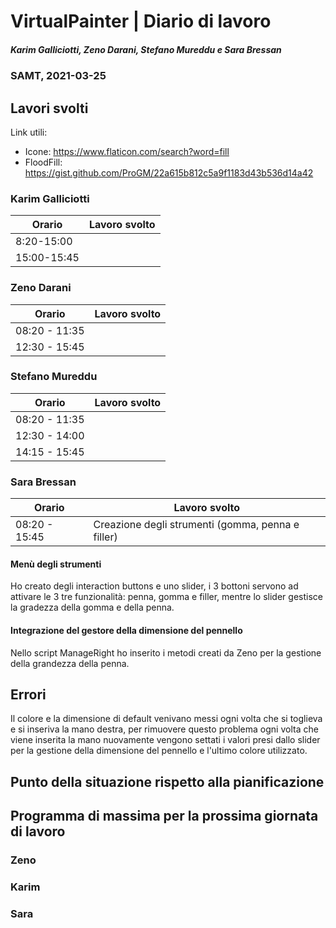 # VirtualPainter | Diario di lavoro
##### Karim Galliciotti, Zeno Darani, Stefano Mureddu e Sara Bressan
### SAMT, 2021-03-25

## Lavori svolti

Link utili:
- Icone: https://www.flaticon.com/search?word=fill
- FloodFill: https://gist.github.com/ProGM/22a615b812c5a9f1183d43b536d14a42

### Karim Galliciotti


|Orario        |Lavoro svolto                 |
|--------------|------------------------------|
|8:20-15:00| |
|15:00-15:45| |

### Zeno Darani


|Orario        |Lavoro svolto                 |
|--------------|------------------------------|
|08:20 - 11:35 | |
|12:30 - 15:45 | |

### Stefano Mureddu


|Orario        |Lavoro svolto                 |
|--------------|------------------------------|
|08:20 - 11:35 ||
|12:30 - 14:00 ||
|14:15 - 15:45 ||


### Sara Bressan


|Orario        |Lavoro svolto                 |
|--------------|------------------------------|
|08:20 - 15:45 | Creazione degli strumenti (gomma, penna e filler)|

#### Menù degli strumenti

Ho creato degli interaction buttons e uno slider, i 3 bottoni servono ad attivare le 3 tre funzionalità:
penna, gomma e filler, mentre lo slider gestisce la gradezza della gomma e della penna.

#### Integrazione del gestore della dimensione del pennello

Nello script ManageRight ho inserito i metodi creati da Zeno per la gestione della grandezza della penna.

## Errori

Il colore e la dimensione di default venivano messi ogni volta che si toglieva e si inseriva la mano destra,
per rimuovere questo problema ogni volta che viene inserita la mano nuovamente vengono settati i valori
presi dallo slider per la gestione della dimensione del pennello e l'ultimo colore utilizzato.


##  Punto della situazione rispetto alla pianificazione



## Programma di massima per la prossima giornata di lavoro
### Zeno


### Karim


### Sara
